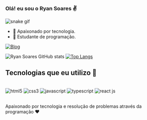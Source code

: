 ### Olá! eu sou o Ryan Soares ✌️

![snake gif](https://github.com/RyanSoares7/RyanSoares7/blob/output/github-contribution-grid-snake.svg)

- 🔭 Apaixonado por tecnologia.
- 🌱 Estudante de programação.


[![Blog](https://img.shields.io/badge/LinkedIn-0077B5?style=for-the-badge&logo=linkedin&logoColor=white)](https://br.linkedin.com/)

![Ryan Soares GitHub stats](https://github-readme-stats.vercel.app/api?username=RyanSoares7&show_icons=true&theme=chartreuse-dark)
[![Top Langs](https://github-readme-stats.vercel.app/api/top-langs/?username=RyanSoares7&hide_progress=true)](https://github.com/anuraghazra/github-readme-stats)

## Tecnologias que eu utilizo 🚀

<div style="inline_block"><br/>
  <img align="center" src="https://img.shields.io/badge/HTML5-E34F26?style=for-the-badge&logo=html5&logoColor=white" alt="html5"/>
  <img align="center" src="https://img.shields.io/badge/CSS3-1572B6?style=for-the-badge&logo=css3&logoColor=white" alt="css3"/>
  <img align="center" src="https://img.shields.io/badge/JavaScript-323330?style=for-the-badge&logo=javascript&logoColor=F7DF1E" alt="javascript"/>
  <img align="center" src="https://img.shields.io/badge/TypeScript-007ACC?style=for-the-badge&logo=typescript&logoColor=white" alt="typescript"/>
  <img align="center" src="https://img.shields.io/badge/React-20232A?style=for-the-badge&logo=react&logoColor=61DAFB" alt="react js"/>
</div><br/>

Apaixonado por tecnologia e resolução de problemas através da programação ❤️





